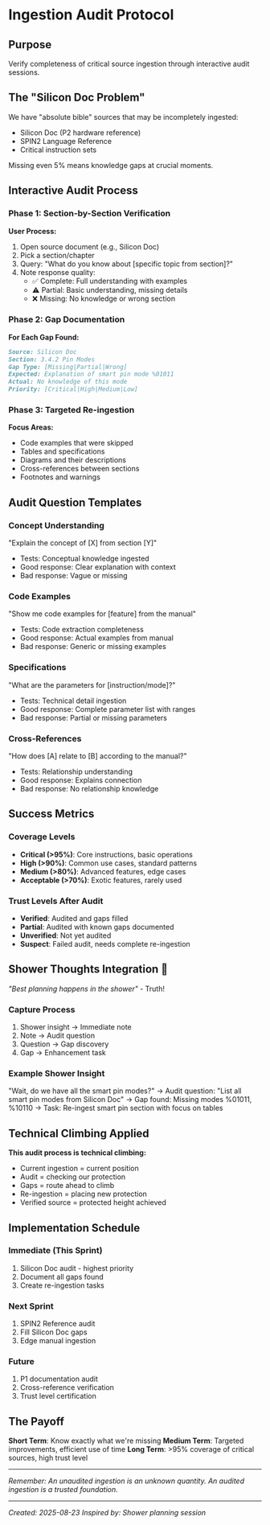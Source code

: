 # Ingestion Audit Protocol

## Purpose
Verify completeness of critical source ingestion through interactive audit sessions.

## The "Silicon Doc Problem"
We have "absolute bible" sources that may be incompletely ingested:
- Silicon Doc (P2 hardware reference)
- SPIN2 Language Reference
- Critical instruction sets

Missing even 5% means knowledge gaps at crucial moments.

## Interactive Audit Process

### Phase 1: Section-by-Section Verification

**User Process:**
1. Open source document (e.g., Silicon Doc)
2. Pick a section/chapter
3. Query: "What do you know about [specific topic from section]?"
4. Note response quality:
   - ✅ Complete: Full understanding with examples
   - ⚠️ Partial: Basic understanding, missing details
   - ❌ Missing: No knowledge or wrong section

### Phase 2: Gap Documentation

**For Each Gap Found:**
```markdown
Source: Silicon Doc
Section: 3.4.2 Pin Modes
Gap Type: [Missing|Partial|Wrong]
Expected: Explanation of smart pin mode %01011
Actual: No knowledge of this mode
Priority: [Critical|High|Medium|Low]
```

### Phase 3: Targeted Re-ingestion

**Focus Areas:**
- Code examples that were skipped
- Tables and specifications
- Diagrams and their descriptions
- Cross-references between sections
- Footnotes and warnings

## Audit Question Templates

### Concept Understanding
"Explain the concept of [X] from section [Y]"
- Tests: Conceptual knowledge ingested
- Good response: Clear explanation with context
- Bad response: Vague or missing

### Code Examples
"Show me code examples for [feature] from the manual"
- Tests: Code extraction completeness
- Good response: Actual examples from manual
- Bad response: Generic or missing examples

### Specifications
"What are the parameters for [instruction/mode]?"
- Tests: Technical detail ingestion
- Good response: Complete parameter list with ranges
- Bad response: Partial or missing parameters

### Cross-References
"How does [A] relate to [B] according to the manual?"
- Tests: Relationship understanding
- Good response: Explains connection
- Bad response: No relationship knowledge

## Success Metrics

### Coverage Levels
- **Critical (>95%)**: Core instructions, basic operations
- **High (>90%)**: Common use cases, standard patterns
- **Medium (>80%)**: Advanced features, edge cases
- **Acceptable (>70%)**: Exotic features, rarely used

### Trust Levels After Audit
- **Verified**: Audited and gaps filled
- **Partial**: Audited with known gaps documented
- **Unverified**: Not yet audited
- **Suspect**: Failed audit, needs complete re-ingestion

## Shower Thoughts Integration 🚿

*"Best planning happens in the shower"* - Truth!

### Capture Process
1. Shower insight → Immediate note
2. Note → Audit question
3. Question → Gap discovery
4. Gap → Enhancement task

### Example Shower Insight
"Wait, do we have all the smart pin modes?"
→ Audit question: "List all smart pin modes from Silicon Doc"
→ Gap found: Missing modes %01011, %10110
→ Task: Re-ingest smart pin section with focus on tables

## Technical Climbing Applied

**This audit process is technical climbing:**
- Current ingestion = current position
- Audit = checking our protection
- Gaps = route ahead to climb
- Re-ingestion = placing new protection
- Verified source = protected height achieved

## Implementation Schedule

### Immediate (This Sprint)
1. Silicon Doc audit - highest priority
2. Document all gaps found
3. Create re-ingestion tasks

### Next Sprint
1. SPIN2 Reference audit
2. Fill Silicon Doc gaps
3. Edge manual ingestion

### Future
1. P1 documentation audit
2. Cross-reference verification
3. Trust level certification

## The Payoff

**Short Term**: Know exactly what we're missing
**Medium Term**: Targeted improvements, efficient use of time
**Long Term**: >95% coverage of critical sources, high trust level

---

*Remember: An unaudited ingestion is an unknown quantity. An audited ingestion is a trusted foundation.*

---

*Created: 2025-08-23*
*Inspired by: Shower planning session*